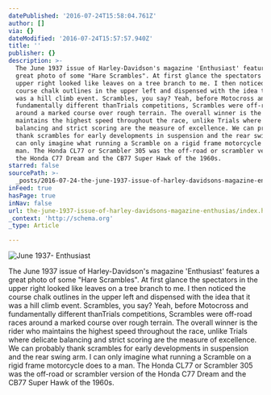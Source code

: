 ```yaml
---
datePublished: '2016-07-24T15:58:04.761Z'
author: []
via: {}
dateModified: '2016-07-24T15:57:57.940Z'
title: ''
publisher: {}
description: >-
  The June 1937 issue of Harley-Davidson's magazine 'Enthusiast' features a
  great photo of some "Hare Scrambles". At first glance the spectators in the
  upper right looked like leaves on a tree branch to me. I then noticed the
  course chalk outlines in the upper left and dispensed with the idea that it
  was a hill climb event. Scrambles, you say? Yeah, before Motocross and
  fundamentally different thanTrials competitions, Scrambles were off-road races
  around a marked course over rough terrain. The overall winner is the rider who
  maintains the highest speed throughout the race, unlike Trials where delicate
  balancing and strict scoring are the measure of excellence. We can probably
  thank scrambles for early developments in suspension and the rear swing arm. I
  can only imagine what running a Scramble on a rigid frame motorcycle does to a
  man. The Honda CL77 or Scrambler 305 was the off-road or scrambler version of
  the Honda C77 Dream and the CB77 Super Hawk of the 1960s. 
starred: false
sourcePath: >-
  _posts/2016-07-24-the-june-1937-issue-of-harley-davidsons-magazine-enthusias.md
inFeed: true
hasPage: true
inNav: false
url: the-june-1937-issue-of-harley-davidsons-magazine-enthusias/index.html
_context: 'http://schema.org'
_type: Article

---
```

![June 1937- Enthusiast](https://the-grid-user-content.s3-us-west-2.amazonaws.com/e072374a-9e2b-4542-814f-4d7a9209de26.jpg)

The June 1937 issue of Harley-Davidson's magazine 'Enthusiast' features a great photo of some "Hare Scrambles". At first glance the spectators in the upper right looked like leaves on a tree branch to me. I then noticed the course chalk outlines in the upper left and dispensed with the idea that it was a hill climb event. Scrambles, you say? Yeah, before Motocross and fundamentally different thanTrials competitions, Scrambles were off-road races around a marked course over rough terrain. The overall winner is the rider who maintains the highest speed throughout the race, unlike Trials where delicate balancing and strict scoring are the measure of excellence. We can probably thank scrambles for early developments in suspension and the rear swing arm. I can only imagine what running a Scramble on a rigid frame motorcycle does to a man. The Honda CL77 or Scrambler 305 was the off-road or scrambler version of the Honda C77 Dream and the CB77 Super Hawk of the 1960s.